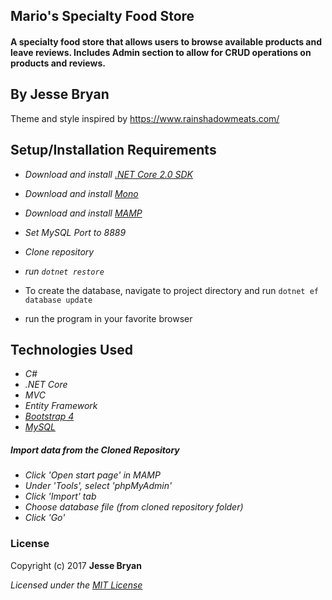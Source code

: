 ## Mario's Specialty Food Store

#### A specialty food store that allows users to browse available products and leave reviews. Includes Admin section to allow for CRUD operations on products and reviews.

## By Jesse Bryan

Theme and style inspired by https://www.rainshadowmeats.com/

## Setup/Installation Requirements

* _Download and install [.NET Core 2.0 SDK](https://www.microsoft.com/net/download/core)_
* _Download and install [Mono](http://www.mono-project.com/download/)_
* _Download and install [MAMP](https://www.mamp.info/en/)_
* _Set MySQL Port to 8889_


* _Clone repository_
* _run `dotnet restore`_
* To create the database, navigate to project directory and run `dotnet ef database update`

* run the program in your favorite browser

## Technologies Used
* _C#_
* _.NET Core_
* _MVC_
* _Entity Framework_
* _[Bootstrap 4](http://getbootstrap.com/getting-started/)_
* _[MySQL](https://www.mysql.com/)_

##### Import data from the Cloned Repository
* _Click 'Open start page' in MAMP_
* _Under 'Tools', select 'phpMyAdmin'_
* _Click 'Import' tab_
* _Choose database file (from cloned repository folder)_
* _Click 'Go'_

### License

Copyright (c) 2017 **Jesse Bryan**

*Licensed under the [MIT License](https://opensource.org/licenses/MIT)*


